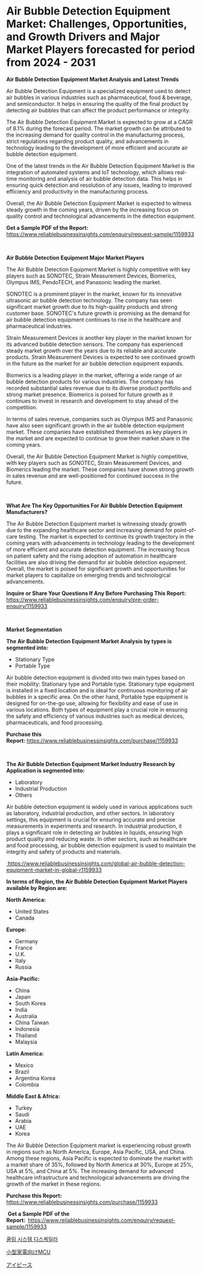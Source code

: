 <p><h1>Air Bubble Detection Equipment Market: Challenges, Opportunities, and Growth Drivers and Major Market Players forecasted for period from 2024 - 2031</h1></p><p><strong>Air Bubble Detection Equipment Market Analysis and Latest Trends</strong></p>
<p><p>Air Bubble Detection Equipment is a specialized equipment used to detect air bubbles in various industries such as pharmaceutical, food & beverage, and semiconductor. It helps in ensuring the quality of the final product by detecting air bubbles that can affect the product performance or integrity.</p><p>The Air Bubble Detection Equipment Market is expected to grow at a CAGR of 8.1% during the forecast period. The market growth can be attributed to the increasing demand for quality control in the manufacturing process, strict regulations regarding product quality, and advancements in technology leading to the development of more efficient and accurate air bubble detection equipment.</p><p>One of the latest trends in the Air Bubble Detection Equipment Market is the integration of automated systems and IoT technology, which allows real-time monitoring and analysis of air bubble detection data. This helps in ensuring quick detection and resolution of any issues, leading to improved efficiency and productivity in the manufacturing process.</p><p>Overall, the Air Bubble Detection Equipment Market is expected to witness steady growth in the coming years, driven by the increasing focus on quality control and technological advancements in the detection equipment.</p></p>
<p><strong>Get a Sample PDF of the Report:&nbsp;</strong> <a href="https://www.reliablebusinessinsights.com/enquiry/request-sample/1159933">https://www.reliablebusinessinsights.com/enquiry/request-sample/1159933</a></p>
<p>&nbsp;</p>
<p><strong>Air Bubble Detection Equipment Major Market Players</strong></p>
<p><p>The Air Bubble Detection Equipment Market is highly competitive with key players such as SONOTEC, Strain Measurement Devices, Biomerics, Olympus IMS, PendoTECH, and Panasonic leading the market. </p><p>SONOTEC is a prominent player in the market, known for its innovative ultrasonic air bubble detection technology. The company has seen significant market growth due to its high-quality products and strong customer base. SONOTEC's future growth is promising as the demand for air bubble detection equipment continues to rise in the healthcare and pharmaceutical industries.</p><p>Strain Measurement Devices is another key player in the market known for its advanced bubble detection sensors. The company has experienced steady market growth over the years due to its reliable and accurate products. Strain Measurement Devices is expected to see continued growth in the future as the market for air bubble detection equipment expands.</p><p>Biomerics is a leading player in the market, offering a wide range of air bubble detection products for various industries. The company has recorded substantial sales revenue due to its diverse product portfolio and strong market presence. Biomerics is poised for future growth as it continues to invest in research and development to stay ahead of the competition.</p><p>In terms of sales revenue, companies such as Olympus IMS and Panasonic have also seen significant growth in the air bubble detection equipment market. These companies have established themselves as key players in the market and are expected to continue to grow their market share in the coming years.</p><p>Overall, the Air Bubble Detection Equipment Market is highly competitive, with key players such as SONOTEC, Strain Measurement Devices, and Biomerics leading the market. These companies have shown strong growth in sales revenue and are well-positioned for continued success in the future.</p></p>
<p>&nbsp;</p>
<p><strong>What Are The Key Opportunities For Air Bubble Detection Equipment Manufacturers?</strong></p>
<p><p>The Air Bubble Detection Equipment market is witnessing steady growth due to the expanding healthcare sector and increasing demand for point-of-care testing. The market is expected to continue its growth trajectory in the coming years with advancements in technology leading to the development of more efficient and accurate detection equipment. The increasing focus on patient safety and the rising adoption of automation in healthcare facilities are also driving the demand for air bubble detection equipment. Overall, the market is poised for significant growth and opportunities for market players to capitalize on emerging trends and technological advancements.</p></p>
<p><strong>Inquire or Share Your Questions If Any Before Purchasing This Report:</strong> <a href="https://www.reliablebusinessinsights.com/enquiry/pre-order-enquiry/1159933">https://www.reliablebusinessinsights.com/enquiry/pre-order-enquiry/1159933</a></p>
<p>&nbsp;</p>
<p><strong>Market Segmentation</strong></p>
<p><strong>The Air Bubble Detection Equipment Market Analysis by types is segmented into:</strong></p>
<p><ul><li>Stationary Type</li><li>Portable Type</li></ul></p>
<p><p>Air bubble detection equipment is divided into two main types based on their mobility: Stationary type and Portable type. Stationary type equipment is installed in a fixed location and is ideal for continuous monitoring of air bubbles in a specific area. On the other hand, Portable type equipment is designed for on-the-go use, allowing for flexibility and ease of use in various locations. Both types of equipment play a crucial role in ensuring the safety and efficiency of various industries such as medical devices, pharmaceuticals, and food processing.</p></p>
<p><strong>Purchase this Report:&nbsp;</strong><a href="https://www.reliablebusinessinsights.com/purchase/1159933">https://www.reliablebusinessinsights.com/purchase/1159933</a></p>
<p>&nbsp;</p>
<p><strong>The Air Bubble Detection Equipment Market Industry Research by Application is segmented into:</strong></p>
<p><ul><li>Laboratory</li><li>Industrial Production</li><li>Others</li></ul></p>
<p><p>Air bubble detection equipment is widely used in various applications such as laboratory, industrial production, and other sectors. In laboratory settings, this equipment is crucial for ensuring accurate and precise measurements in experiments and research. In industrial production, it plays a significant role in detecting air bubbles in liquids, ensuring high product quality and reducing waste. In other sectors, such as healthcare and food processing, air bubble detection equipment is used to maintain the integrity and safety of products and materials.</p></p>
<p><a href="https://www.reliablebusinessinsights.com/global-air-bubble-detection-equipment-market-in-global-r1159933">&nbsp;https://www.reliablebusinessinsights.com/global-air-bubble-detection-equipment-market-in-global-r1159933</a></p>
<p><strong>In terms of Region, the Air Bubble Detection Equipment Market Players available by Region are:</strong></p>
<p>
    <p> <strong> North America: </strong>
        <ul>
            <li>United States</li>
            <li>Canada</li>
        </ul>
        </p> 
    <p> <strong> Europe: </strong>
        <ul>
            <li>Germany</li>
            <li>France</li>
            <li>U.K.</li>
            <li>Italy</li>
            <li>Russia</li>
        </ul>
        </p> 
    <p> <strong> Asia-Pacific: </strong>
        <ul>
            <li>China</li>
            <li>Japan</li>
            <li>South Korea</li>
            <li>India</li>
            <li>Australia</li>
            <li>China Taiwan</li>
            <li>Indonesia</li>
            <li>Thailand</li>
            <li>Malaysia</li>
        </ul>
        </p> 
    <p> <strong> Latin America: </strong>
        <ul>
            <li>Mexico</li>
            <li>Brazil</li>
            <li>Argentina Korea</li>
            <li>Colombia</li>
        </ul>
        </p> 
    <p> <strong> Middle East & Africa: </strong>
        <ul>
            <li>Turkey</li>
            <li>Saudi</li>
            <li>Arabia</li>
            <li>UAE</li>
            <li>Korea</li>
        </ul>
    </p>
    </p>
<p><p>The Air Bubble Detection Equipment market is experiencing robust growth in regions such as North America, Europe, Asia Pacific, USA, and China. Among these regions, Asia Pacific is expected to dominate the market with a market share of 35%, followed by North America at 30%, Europe at 25%, USA at 5%, and China at 5%. The increasing demand for advanced healthcare infrastructure and technological advancements are driving the growth of the market in these regions.</p></p>
<p><strong>Purchase this Report: </strong><a href="https://www.reliablebusinessinsights.com/purchase/1159933">https://www.reliablebusinessinsights.com/purchase/1159933</a></p>
<p>&nbsp;<strong>Get a Sample PDF of the Report:&nbsp;&nbsp;</strong><a href="https://www.reliablebusinessinsights.com/enquiry/request-sample/1159933">https://www.reliablebusinessinsights.com/enquiry/request-sample/1159933</a></p>
<p><strong></strong></p>
<p><p><a href="https://medium.com/@obiemante1922/%EB%83%89%EA%B0%81-%EC%8B%9C%EC%8A%A4%ED%85%9C-%EB%94%94%EC%8A%A4%EC%BC%88%EB%9F%AC-%EC%8B%9C%EC%9E%A5-%EB%B6%84%EC%84%9D-cagr-%EC%8B%9C%EC%9E%A5-%EC%84%B8%EB%B6%84%ED%99%94-%EB%B0%8F-%EA%B8%80%EB%A1%9C%EB%B2%8C-%EC%82%B0%EC%97%85-%EA%B0%9C%EC%9A%94-2cf3d279d830">쿨링 시스템 디스케일러</a></p><p><a href="https://medium.com/@teridactyl90/%E5%B0%8F%E5%9E%8B%E5%AE%B6%E9%9B%BB%E5%B8%82%E5%A0%B4%E3%81%AEmcu%E5%B8%82%E5%A0%B4%E8%A6%8F%E6%A8%A1-%E5%B8%82%E5%A0%B4%E5%B1%95%E6%9C%9B%E3%81%A8%E5%B8%82%E5%A0%B4%E4%BA%88%E6%B8%AC-2024%E5%B9%B4%E3%81%8B%E3%82%892031%E5%B9%B4%E3%81%BE%E3%81%A7-982ac7719adf">小型家電向けMCU</a></p><p><a href="https://github.com/VellaJacobi2023/Market-Research-Report-List-1/blob/main/512172488654.md">アイピース</a></p></p>